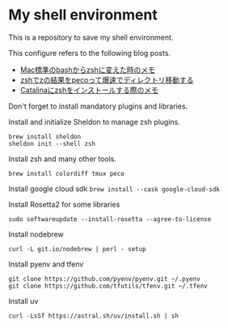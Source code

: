 # My shell environment
This is a repository to save my shell environment.


This configure refers to the following blog posts.

- [Mac標準のbashからzshに変えた時のメモ](https://qiita.com/akashima/items/bdcde778644086533ade)
- [zshでzの結果をpecoって爆速でディレクトリ移動する](https://qiita.com/maxmellon/items/23325c22581e9187639e)
- [Catalinaにzshをインストールする際のメモ](https://qiita.com/yshishido/items/f85902c6039f07d07d48)

Don't forget to install mandatory plugins and libraries.

Install and initialize Sheldon to manage zsh plugins.
```
brew install sheldon
sheldon init --shell zsh
```

Install zsh and many other tools.

```brew install colordiff tmux peco```

Install google cloud sdk
```brew install --cask google-cloud-sdk```

Install Rosetta2 for some libraries
```
sudo softwareupdate --install-rosetta --agree-to-license
```

Install nodebrew
```
curl -L git.io/nodebrew | perl - setup
```

Install pyenv and tfenv

```
git clone https://github.com/pyenv/pyenv.git ~/.pyenv
git clone https://github.com/tfutils/tfenv.git ~/.tfenv
```

Install uv

```
curl -LsSf https://astral.sh/uv/install.sh | sh
```


